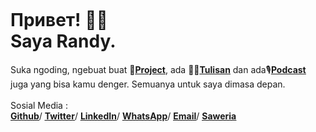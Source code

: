 <div>
  <div>
    <div style="box-sizing:border-box;display:block;max-width:100%">
      <img style="max-width:100%;display:block" alt="" aria-hidden="true" role="presentation" src="data:image/svg+xml;charset=utf-8,<svg width=&quot;150&quot; height=&quot;150&quot; xmlns=&quot;http://www.w3.org/2000/svg&quot; version=&quot;1.1&quot;/>">
    </div>
  </div>
  <h1>Привет! 👋🏻
    <br>Saya Randy.
  </h1><p>Suka ngoding, ngebuat buat 🔬<a href="/projects"><u><b>Project</b></u></a>, ada ✍🏻<a class="text-dark m-2" href="/notes"><u><b>Tulisan</b></u></a> dan ada🎙️<a class="text-dark m-2" href="/podcasts"><u><b>Podcast</b></u></a> juga yang bisa kamu denger. Semuanya untuk saya dimasa depan.
  <br><br>
  Sosial Media : 
  <br>
  <a class="text-dark mr-2" href="https://github.com/randynetworks"><u><b>Github</b></u></a>/
  <a class="text-dark mr-2" href="https://twitter.com/randynetworks_"><u><b>Twitter</b></u></a>/
  <a class="text-dark mr-2" href="https://www.linkedin.com/in/randynetworks/"><u><b>LinkedIn</b></u></a>/
  <a class="text-dark mr-2" href="https://wa.me/6285155317321"><u><b>WhatsApp</b></u></a>/
  <a class="text-dark mr-2" href="mailto:randyramadhan1973@gmail.com"><u><b>Email</b></u></a>/
  <a class="text-dark mr-2" href="https://saweria.co/randynetworks"><u><b>Saweria</b></u></a></p></div>
